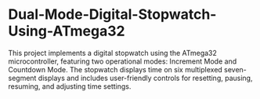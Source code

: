 # Dual-Mode-Digital-Stopwatch-Using-ATmega32
This project implements a digital stopwatch using the ATmega32 microcontroller, featuring two operational modes: Increment Mode and Countdown Mode. The stopwatch displays time on six multiplexed seven-segment displays and includes user-friendly controls for resetting, pausing, resuming, and adjusting time settings.
